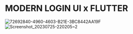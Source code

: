 # MODERN LOGIN UI x FLUTTER

![72692840-4960-4603-B21E-3BC8442AA19F](https://user-images.githubusercontent.com/29016489/206952739-29d2403c-c26b-472f-9f4d-fdc0e1458326.JPG)
![Screenshot_20230725-220205~2](https://github.com/orange708fluffy/ModernLoginUI-main/assets/128813460/17262566-fd9e-406d-afb1-5ac44ac92bd7)
